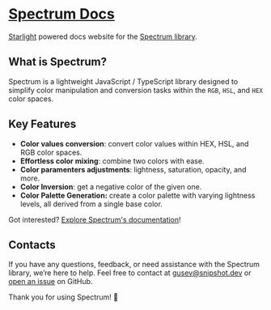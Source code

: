 # [Spectrum Docs](https://spectrum.snipshot.dev)

[Starlight](https://starlight.astro.build/) powered docs website for the [Spectrum library](https://github.com/Linkerin/spectrum).

## What is Spectrum?

Spectrum is a lightweight JavaScript / TypeScript library designed to simplify color manipulation and conversion tasks
within the `RGB`, `HSL`, and `HEX` color spaces.

## Key Features

- **Color values conversion**: convert color values within HEX, HSL, and RGB color spaces.
- **Effortless color mixing**: combine two colors with ease.
- **Color paramenters adjustments**: lightness, saturation, opacity, and more.
- **Color Inversion**: get a negative color of the given one.
- **Color Palette Generation:** create a color palette with varying lightness levels, all derived from a single base color.

Got interested? [Explore Spectrum's documentation](https://spectrum.snipshot.dev)!

## Contacts

If you have any questions, feedback, or need assistance with the Spectrum library, we’re here to help.
Feel free to contact at [gusev@snipshot.dev](mailto:gusev@snipshot.dev)
or [open an issue](https://github.com/Linkerin/spectrum/issues) on GitHub.

Thank you for using Spectrum! 🎨
